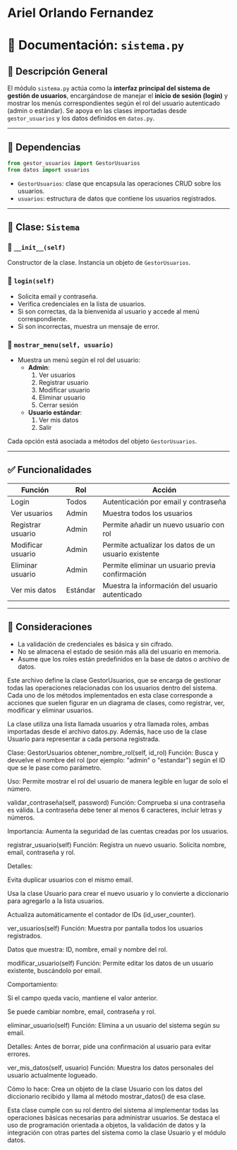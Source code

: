 # Ariel Orlando Fernandez

# 📄 Documentación: `sistema.py`

## 📌 Descripción General

El módulo `sistema.py` actúa como la **interfaz principal del sistema de gestión de usuarios**, encargándose de manejar el **inicio de sesión (login)** y mostrar los menús correspondientes según el rol del usuario autenticado (admin o estándar). Se apoya en las clases importadas desde `gestor_usuarios` y los datos definidos en `datos.py`.

---

## 🧩 Dependencias

```python
from gestor_usuarios import GestorUsuarios
from datos import usuarios
```

- `GestorUsuarios`: clase que encapsula las operaciones CRUD sobre los usuarios.
- `usuarios`: estructura de datos que contiene los usuarios registrados.

---

## 🧱 Clase: `Sistema`

### 🔹 `__init__(self)`
Constructor de la clase. Instancia un objeto de `GestorUsuarios`.

### 🔹 `login(self)`
- Solicita email y contraseña.
- Verifica credenciales en la lista de usuarios.
- Si son correctas, da la bienvenida al usuario y accede al menú correspondiente.
- Si son incorrectas, muestra un mensaje de error.

### 🔹 `mostrar_menu(self, usuario)`
- Muestra un menú según el rol del usuario:
  - **Admin**:
    1. Ver usuarios
    2. Registrar usuario
    3. Modificar usuario
    4. Eliminar usuario
    5. Cerrar sesión
  - **Usuario estándar**:
    1. Ver mis datos
    2. Salir

Cada opción está asociada a métodos del objeto `GestorUsuarios`.

---

## ✅ Funcionalidades

| Función             | Rol            | Acción                                                                 |
|---------------------|----------------|------------------------------------------------------------------------|
| Login               | Todos          | Autenticación por email y contraseña                                   |
| Ver usuarios        | Admin          | Muestra todos los usuarios                                             |
| Registrar usuario   | Admin          | Permite añadir un nuevo usuario con rol                               |
| Modificar usuario   | Admin          | Permite actualizar los datos de un usuario existente                   |
| Eliminar usuario    | Admin          | Permite eliminar un usuario previa confirmación                        |
| Ver mis datos       | Estándar       | Muestra la información del usuario autenticado                         |

---

## 🔐 Consideraciones

- La validación de credenciales es básica y sin cifrado.
- No se almacena el estado de sesión más allá del usuario en memoria.
- Asume que los roles están predefinidos en la base de datos o archivo de datos.


Este archivo define la clase GestorUsuarios, que se encarga de gestionar todas las operaciones relacionadas con los usuarios dentro del sistema. Cada uno de los métodos implementados en esta clase corresponde a acciones que suelen figurar en un diagrama de clases, como registrar, ver, modificar y eliminar usuarios.

La clase utiliza una lista llamada usuarios y otra llamada roles, ambas importadas desde el archivo datos.py. Además, hace uso de la clase Usuario para representar a cada persona registrada.

 Clase: GestorUsuarios
 obtener_nombre_rol(self, id_rol)
Función: Busca y devuelve el nombre del rol (por ejemplo: "admin" o "estandar") según el ID que se le pase como parámetro.

Uso: Permite mostrar el rol del usuario de manera legible en lugar de solo el número.

 validar_contraseña(self, password)
Función: Comprueba si una contraseña es válida. La contraseña debe tener al menos 6 caracteres, incluir letras y números.

Importancia: Aumenta la seguridad de las cuentas creadas por los usuarios.

 registrar_usuario(self)
Función: Registra un nuevo usuario. Solicita nombre, email, contraseña y rol.

Detalles:

Evita duplicar usuarios con el mismo email.

Usa la clase Usuario para crear el nuevo usuario y lo convierte a diccionario para agregarlo a la lista usuarios.

Actualiza automáticamente el contador de IDs (id_user_counter).

 ver_usuarios(self)
Función: Muestra por pantalla todos los usuarios registrados.

Datos que muestra: ID, nombre, email y nombre del rol.

 modificar_usuario(self)
Función: Permite editar los datos de un usuario existente, buscándolo por email.

Comportamiento:

Si el campo queda vacío, mantiene el valor anterior.

Se puede cambiar nombre, email, contraseña y rol.

 eliminar_usuario(self)
Función: Elimina a un usuario del sistema según su email.

Detalles: Antes de borrar, pide una confirmación al usuario para evitar errores.

 ver_mis_datos(self, usuario)
Función: Muestra los datos personales del usuario actualmente logueado.

Cómo lo hace: Crea un objeto de la clase Usuario con los datos del diccionario recibido y llama al método mostrar_datos() de esa clase.


Esta clase cumple con su rol dentro del sistema al implementar todas las operaciones básicas necesarias para administrar usuarios. Se destaca el uso de programación orientada a objetos, la validación de datos y la integración con otras partes del sistema como la clase Usuario y el módulo datos.



